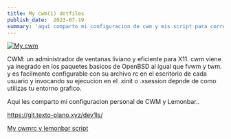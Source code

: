 ```yaml
---
title: My cwm(1) dotfiles 
publish_date:  2023-07-19
summary: 'aqui comparto mi configuracion de cwm y mis script para correr la barra de status con lemonbar..'
---
```


[![My cwm](/cwm-openbsd.png)](https://man.openbsd.org/cwm.1)

CWM: un administrador de ventanas liviano y eficiente para X11. cwm viene ya inegrado en los paquetes basicos de OpenBSD al igual que fvwm y twm.
y es facilmente configurable con su archivo rc en el escritorio de cada usuario y invocando su ejecucion en el .xinit o .xsession depnde de como
utilizas tu entorno grafico.

Aqui les comparto mi configuracion personal de CWM y Lemonbar..

https://git.texto-plano.xyz/dev1ls/

[My cwmrc y lemonbar script](https://git.texto-plano.xyz/dev1ls/my-cwm/)
